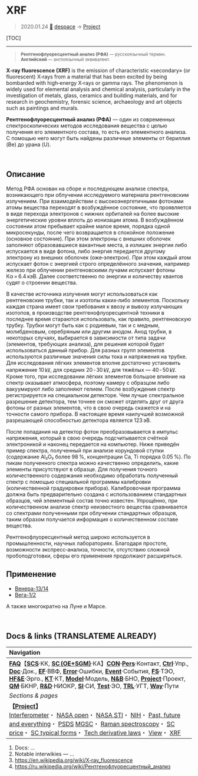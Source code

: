 # XRF
> 2020.01.24 [🚀](../index/index.md) [despace](index.md) → [Project](project.md)

[TOC]

---

> <small>**Рентгенофлуоресцентный анализ (РФА)** — русскоязычный термин. **Английский** — англоязычный эквивалент.</small>

**X‑ray fluorescence (XRF)** is the emission of characteristic «secondary» (or fluorescent) X‑rays from a material that has been excited by being bombarded with high‑energy X‑rays or gamma rays. The phenomenon is widely used for elemental analysis and chemical analysis, particularly in the investigation of metals, glass, ceramics and building materials, and for research in geochemistry, forensic science, archaeology and art objects such as paintings and murals.

**Рентгенофлуоресцентный анализ (РФА)** — один из современных спектроскопических методов исследования вещества с целью получения его элементного состава, то есть его элементного анализа. С помощью него могут быть найдены различные элементы от бериллия (Be) до урана (U).



<p style="page-break-after:always"> </p>

## Описание
Метод РФА основан на сборе и последующем анализе спектра, возникающего при облучении исследуемого материала рентгеновским излучением. При взаимодействии с высокоэнергетичными фотонами атомы вещества переходят в возбуждённое состояние, что проявляется в виде перехода электронов с нижних орбиталей на более высокие энергетические уровни вплоть до ионизации атома. В возбуждённом состоянии атом пребывает крайне малое время, порядка одной микросекунды, после чего возвращается в спокойное положение (основное состояние). При этом электроны с внешних оболочек заполняют образовавшиеся вакантные места, а излишек энергии либо испускается в виде фотона, либо энергия передается другому электрону из внешних оболочек (оже‑электрон). При этом каждый атом испускает фотон с энергией строго определённого значения, например железо при облучении рентгеновскими лучами испускает фотоны Кα = 6.4 кэВ. Далее соответственно по энергии и количеству квантов судят о строении вещества.

В качестве источника излучения могут использоваться как рентгеновские трубки, так и изотопы каких‑либо элементов. Поскольку каждая страна имеет свои требования к ввозу и вывозу излучающих изотопов, в производстве рентгенофлуоресцентной техники в последнее время стараются использовать, как правило, рентгеновскую трубку. Трубки могут быть как с родиевым, так и с медным, молибденовым, серебряным или другим анодом. Анод трубки, в некоторых случаях, выбирается в зависимости от типа задачи (элементов, требующих анализа), для решения которой будет использоваться данный прибор. Для разных групп элементов используются различные значения силы тока и напряжения на трубке. Для исследования лёгких элементов вполне достаточно установить напряжение 10 ㎸, для средних 20 ‑ 30 ㎸, для тяжёлых — 40 ‑ 50 ㎸. Кроме того, при исследовании лёгких элементов большое влияние на спектр оказывает атмосфера, поэтому камеру с образцом либо вакуумируют либо заполняют гелием. После возбуждения спектр регистрируется на специальном детекторе. Чем лучше спектральное разрешение детектора, тем точнее он сможет отделять друг от друга фотоны от разных элементов, что в свою очередь скажется и на точности самого прибора. В настоящее время наилучшей возможной разрешающей способностью детектора является 123 эВ.

После попадания на детектор фотон преобразовывается в импульс напряжения, который в свою очередь подсчитывается счётной электроникой и наконец передается на компьютер. Ниже приведён пример спектра, полученный при анализе корундовой ступки (содержание Al₂O₃ более 98 %, концентрации Ca, Ti порядка 0.05 %). По пикам полученного спектра можно качественно определить, какие элементы присутствуют в образце. Для получения точного количественного содержания необходимо обработать полученный спектр с помощью специальной программы калибровки (количественной градуировки прибора). Калибровочная программа должна быть предварительно создана с использованием стандартных образцов, чей элементный состав точно известен. Упрощённо, при количественном анализе спектр неизвестного вещества сравнивается со спектрами полученными при облучении стандартных образцов, таким образом получается информация о количественном составе вещества.

Рентгенофлуоресцентный метод широко используется в промышленности, научных лабораториях. Благодаря простоте, возможности экспресс‑анализа, точности, отсутствию сложной пробоподготовки, сферы его применения продолжают расширяться.



## Применение
   - [Венера-13/14](venera_13_14.md)
   - [Вега-1/2](vega_1_2.md)

А также многократно на Луне и Марсе.



<p style="page-break-after:always"> </p>

## Docs & links (TRANSLATEME ALREADY)
|Navigation|
|:--|
|**[FAQ](faq.md)**【**[SCS](scs.md)**·КК, **[SC (OE+SGM)](sc.md)**·КА】**[CON](contact.md)·[Pers](person.md)**·Контакт, **[Ctrl](control.md)**·Упр., **[Doc](doc.md)**·Док., **[EF](ef.md)**·ВВФ, **[Error](error.md)**·Ошибки, **[Event](event.md)**·События, **[FS](fs.md)**·ТЭО, **[HF&E](hfe.md)**·Эрго., **[KT](kt.md)**·КТ, **[Model](model.md)**·Модель, **[N&B](nnb.md)**·БНО, **[Project](project.md)**·Проект, **[QM](qm.md)**·БКНР, **[R&D](rnd.md)**·НИОКР, **[SI](si.md)**·СИ, **[Test](test.md)**·ЭО, **[TRL](trl.md)**·УГТ, **[Way](way.md)**·Пути|
|*Sections & pages*|
|**【[Project](project.md)】**<br> [Interferometer](interferometer.md)・ [NASA open](nasa_open.md)・ [NASA STI](nasa_sti.md)・ [NIH](nih.md)・ [Past, future and everything](pfaeverything.md)・ [PSDS](us_psds.md) [MGSC](mgsc.md)・ [Raman spectroscopy](raman_spsc.md)・ [SC price](sc_price.md)・ [SC typical forms](sc.md)・ [Tech derivative laws](td_laws.md)・ [View](view.md)・ [XRF](xrf.md)|

   1. Docs: …
   1. Notable interwikies — …
   1. <https://en.wikipedia.org/wiki/X‑ray_fluorescence>
   1. <https://ru.wikipedia.org/wiki/Рентгенофлуоресцентный_анализ>
